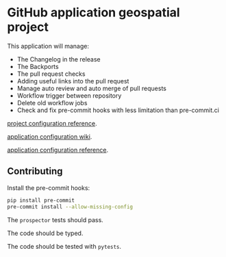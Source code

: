# GitHub application geospatial project

This application will manage:

- The Changelog in the release
- The Backports
- The pull request checks
- Adding useful links into the pull request
- Manage auto review and auto merge of pull requests
- Workflow trigger between repository
- Delete old workflow jobs
- Check and fix pre-commit hooks with less limitation than pre-commit.ci

[project configuration reference](https://github.com/camptocamp/github-app-geo-project/blob/master/PROJECT-CONFIG.md).

[application configuration wiki](https://github.com/camptocamp/github-app-geo-project/wiki/Application-configuration).

[application configuration reference](https://github.com/camptocamp/github-app-geo-project/blob/master/APPLICATION-CONFIG.md).

## Contributing

Install the pre-commit hooks:

```bash
pip install pre-commit
pre-commit install --allow-missing-config
```

The `prospector` tests should pass.

The code should be typed.

The code should be tested with `pytests`.
